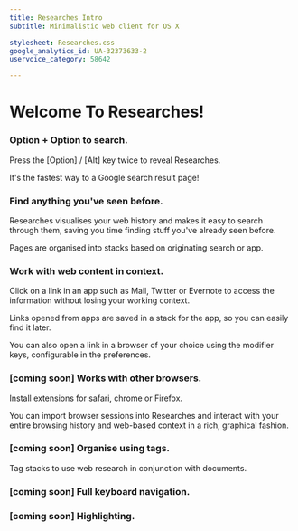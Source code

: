```yaml
---
title: Researches Intro
subtitle: Minimalistic web client for OS X

stylesheet: Researches.css
google_analytics_id: UA-32373633-2
uservoice_category: 58642

---
```


# Welcome To Researches!
<!-- ## Page subtitle -->


### Option + Option to search.

Press the [Option] / [Alt] key twice to reveal Researches. 

It's the fastest way to a Google search result page!


### Find anything you've seen before.

Researches visualises your web history and makes it easy to search through them, saving you time finding stuff you've already seen before.

Pages are organised into stacks based on originating search or app.


### Work with web content in context.

Click on a link in an app such as Mail, Twitter or Evernote to access the information without losing your working context. 

Links opened from apps are saved in a stack for the app, so you can easily find it later.

You can also open a link in a browser of your choice using the modifier keys, configurable in the preferences.


### [coming soon] Works with other browsers.

Install extensions for safari, chrome or Firefox.

You can import browser sessions into Researches and interact with your entire browsing history and web-based context in a rich, graphical fashion.


### [coming soon] Organise using tags.

Tag stacks to use web research in conjunction with documents.


### [coming soon] Full keyboard navigation.


### [coming soon] Highlighting.
